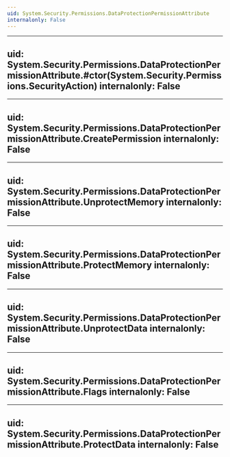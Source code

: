 ```yaml
---
uid: System.Security.Permissions.DataProtectionPermissionAttribute
internalonly: False
---
```


---
uid: System.Security.Permissions.DataProtectionPermissionAttribute.#ctor(System.Security.Permissions.SecurityAction)
internalonly: False
---

---
uid: System.Security.Permissions.DataProtectionPermissionAttribute.CreatePermission
internalonly: False
---

---
uid: System.Security.Permissions.DataProtectionPermissionAttribute.UnprotectMemory
internalonly: False
---

---
uid: System.Security.Permissions.DataProtectionPermissionAttribute.ProtectMemory
internalonly: False
---

---
uid: System.Security.Permissions.DataProtectionPermissionAttribute.UnprotectData
internalonly: False
---

---
uid: System.Security.Permissions.DataProtectionPermissionAttribute.Flags
internalonly: False
---

---
uid: System.Security.Permissions.DataProtectionPermissionAttribute.ProtectData
internalonly: False
---
